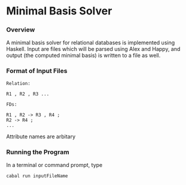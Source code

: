 Minimal Basis Solver
===
### Overview
A minimal basis solver for relational databases is implemented using Haskell. Input are files which will be parsed using
Alex and Happy, and output (the computed minimal basis) is written to a file as well.
### Format of Input Files
    Relation:
    
    R1 , R2 , R3 ...
    
    FDs:
    
    R1 , R2 -> R3 , R4 ;
    R2 -> R4 ;
    ...
Attribute names are arbitary
### Running the Program
In a terminal or command prompt, type 

    cabal run inputFileName
